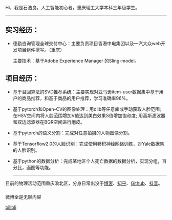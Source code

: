 Hi，我是石浩良，人工智能初心者，重庆理工大学本科三年级学生。

------

## 实习经历：

- 德勤咨询管理全球交付中心：主要负责项目香港中电集团以及一汽大众web开发项目组件撰写。（重庆）

  主要技术：基于Adobe  Experience Manager 的Sling-model。

## 项目经历：

- 基于召回算法的SVD推荐系统：主要实现对亚马逊item-user数据集中基于用户的商品推荐，和基于商品的用户推荐，学习准确率96%。

- 基于pytorch和Open-CV的图像处理：用dlib等任意库或手动获取人脸范围; 在HSV空间内将人脸范围增加V值达到美白效果S值增加饱和度; 用高斯滤波器和双边滤波器在BGR空间进行磨皮。

- 基于pytorch的语义分割：完成对任意拍摄的人物图像分割。

- 基于Tensorflow2.0的人脸识别：完成使用卷积神经网络训练，对Yale数据集的人脸识别。

- 基于python的数据分析：完成某地区个人死亡数据的数据分析，实现分组，百分比，画图等功能。

  ------

  

目前的物理活动范围重庆渝北区，分身日常出没于[博客](https://roroliang.github.io)、[知乎](https://www.zhihu.com/people/qing-feng-bu-wen-yan-yu-20-3)、[Github](https://github.com/roroliang)、[抖音](https://www.douyin.com/user/MS4wLjABAAAApmZgLWPLhWoW1ygfGgF-pfmF8TOIFWtrQ-nIFMVuQEo)。





##### 

微博全是无聊内容

[bilibli](https://space.bilibili.com/502664433)





<img src="https://roroliang.github.io/img/wife2.jpg" alt="wife2" style="zoom:3%;" />





